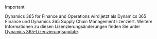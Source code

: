> [!IMPORTANT]
> Dynamics 365 for Finance and Operations wird jetzt als Dynamics 365 Finance und Dynamics 365 Supply Chain Management lizenziert. Weitere Informationen zu diesen Lizenzierungsänderungen finden Sie unter [Dynamics 365-Lizenzierungsupdate](https://docs.microsoft.com/dynamics365/licensing/update).
